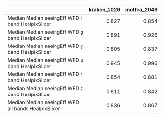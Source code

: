 |                                                     |   kraken_2026 |   mothra_2049 |
|:----------------------------------------------------|--------------:|--------------:|
| Median Median seeingEff WFD i band HealpixSlicer    |         0.827 |         0.854 |
| Median Median seeingEff WFD g band HealpixSlicer    |         0.891 |         0.926 |
| Median Median seeingEff WFD y band HealpixSlicer    |         0.805 |         0.837 |
| Median Median seeingEff WFD u band HealpixSlicer    |         0.945 |         0.996 |
| Median Median seeingEff WFD r band HealpixSlicer    |         0.854 |         0.881 |
| Median Median seeingEff WFD z band HealpixSlicer    |         0.811 |         0.842 |
| Median Median seeingEff WFD all bands HealpixSlicer |         0.836 |         0.867 |

